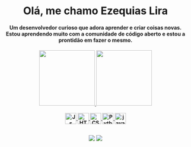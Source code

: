 <h1 align="center">Olá, me chamo Ezequias Lira</h1>

<h4 align="center">Um desenvolvedor curioso que adora aprender e criar coisas novas. Estou aprendendo muito com a comunidade de código aberto e estou a prontidão em fazer o mesmo.
<h4/>
 
 <div align="center">
  <a href="https://github.com/lucasspierre">
  <img height="150em" src="https://github-readme-stats.vercel.app/api?username=lucasspierre&show_icons=true&theme=github_dark&include_all_commits=true&count_private=true"/>
  <img height="150em" src="https://github-readme-stats.vercel.app/api/top-langs/?username=lucasspierre&layout=compact&theme=github_dark"/>
</div>
  
  <div style="display: inline_block" align="center"><br>
  <img align="center" alt="Js" height="30" src="https://img.shields.io/badge/JavaScript-F7DF1E?style=for-the-badge&logo=javascript&logoColor=black">
  <img align="center" alt="HTML" height="30" src="https://img.shields.io/badge/HTML5-E34F26?style=for-the-badge&logo=html5&logoColor=white">
  <img align="center" alt="CSS" height="30" src="https://img.shields.io/badge/CSS-239120?&style=for-the-badge&logo=css3&logoColor=white">
  <img align="center" alt="Python" height="30" src="https://img.shields.io/badge/Python-3776AB?style=for-the-badge&logo=python&logoColor=white">
  <img align="center" alt="java" height="30" src="https://img.shields.io/badge/Java-ED8B00?style=for-the-badge&logo=java&logoColor=white">
</div>
  
  ##
  
<div align="center"> 
  <a href = "mailto:lucaspierrealmeida@gmail.com"><img src="https://img.shields.io/badge/Gmail-D14836?style=for-the-badge&logo=gmail&logoColor=white" target="_blank"></a>
  <a href="https://www.linkedin.com/in/lucasspierre/" target="_blank"><img src="https://img.shields.io/badge/-LinkedIn-%230077B5?style=for-the-badge&logo=linkedin&logoColor=white" target="_blank"></a>
</div>
